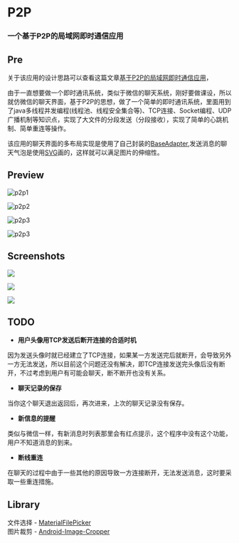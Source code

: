 # P2P
### 一个基于P2P的局域网即时通信应用
## Pre

关于该应用的设计思路可以查看这篇文章[基于P2P的局域网即时通信应用](https://blog.csdn.net/Rain_9155/article/details/95865007)，

由于一直想要做一个即时通讯系统，类似于微信的聊天系统，刚好要做课设，所以就仿微信的聊天界面，基于P2P的思想，做了一个简单的即时通讯系统，里面用到了java多线程并发编程(线程池、线程安全集合等)、TCP连接、Socket编程、UDP广播机制等知识点，实现了大文件的分段发送（分段接收），实现了简单的心跳机制、简单重连等操作。

该应用的聊天界面的多布局实现是使用了自己封装的[BaseAdapter](https://github.com/rain9155/BaseAdapter),发送消息的聊天气泡是使用[SVG](https://blog.csdn.net/Rain_9155/article/details/89262144)画的，这样就可以满足图片的伸缩性。

## Preview

![p2p1](screenshots/p2p1.gif)

![p2p2](screenshots/p2p2.gif)

![p2p3](screenshots/p2p3.gif)

![p2p3](screenshots/p2p3.gif)

## Screenshots

![](screenshots/p2p1.png)

![](screenshots/p2p2.png)

![](screenshots/p2p3.png)

## TODO

- **用户头像用TCP发送后断开连接的合适时机**

因为发送头像时就已经建立了TCP连接，如果某一方发送完后就断开，会导致另外一方无法发送，所以目前这个问题还没有解决，即TCP连接发送完头像后没有断开，不过考虑到用户有可能会聊天，断不断开也没有关系。

- **聊天记录的保存**

当你这个聊天退出返回后，再次进来，上次的聊天记录没有保存。

- **新信息的提醒**

类似与微信一样，有新消息时列表那里会有红点提示，这个程序中没有这个功能，用户不知道消息的到来。

- **断线重连**

在聊天的过程中由于一些其他的原因导致一方连接断开，无法发送消息，这时要采取一些重连措施。

## Library
文件选择 - [MaterialFilePicker](https://github.com/nbsp-team/MaterialFilePicker) <br>
图片裁剪 - [Android-Image-Cropper](https://github.com/ArthurHub/Android-Image-Cropper)

